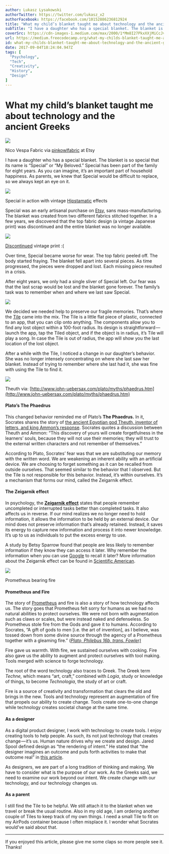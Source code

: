 ```yaml
---
author: Lukasz Lysakowski
authorTwitter: https://twitter.com/lukasz_x2
authorFacebook: https://facebook.com/10152886236812924
title: "What my child’s blanket taught me about technology and the ancient Greeks"
subTitle: "I have a daughter who has a special blanket. The blanket is so special that its name is “Special” or “My Beloved.” Special has been part ..."
coverSrc: https://cdn-images-1.medium.com/max/2000/1*Mm8I27PkxXXjMiCcJvZZvA.png
url: https://medium.freecodecamp.org/what-my-childs-blanket-taught-me-about-technology-and-the-ancient-greeks-92b229a5b401
id: what-my-childs-blanket-taught-me-about-technology-and-the-ancient-greeks-92b229a5b401
date: 2017-09-04T18:24:04.947Z
tags: [
  "Psychology",
  "Tech",
  "Creativity",
  "History",
  "Design"
]
---
```

# What my child’s blanket taught me about technology and the ancient Greeks







![](https://cdn-images-1.medium.com/max/2000/1*Mm8I27PkxXXjMiCcJvZZvA.png)

Nico Vespa Fabric via [pinkowlfabric](https://www.etsy.com/shop/pinkowlfabric?ref=l2-shopheader-name) at Etsy







I have a daughter who has a special blanket. The blanket is so special that its name is “Special” or “My Beloved.” Special has been part of the family for eight years. As you can imagine, it’s an important part of household happiness. As parents, we knew that Special would be difficult to replace, so we always kept an eye on it.



![](https://cdn-images-1.medium.com/max/1600/1*vwjZkEeX_288KzRqXWhwtw.jpeg)

Special in action with vintage [Hipstamatic](http://hipstamatic.com/) effects



Special was an early artisanal purchase on [Etsy](https://www.etsy.com), sans mass-manufacturing. The blanket was created from two different fabrics stitched together. In a few years, we discovered that the top fabric design (a vintage Japanese print) was discontinued and the entire blanket was no longer available.



![](https://cdn-images-1.medium.com/max/1600/1*IhnWb4Wz3EmleHYwv5Cbww.png)

[Discontinued](https://www.etsy.com/listing/202281357/echino-nico-vespa-fabric-echino-scooter) vintage print :(



Over time, Special became worse for wear. The top fabric peeled off. The body started fraying. The blanket fell apart into several pieces. As time progressed, the pieces were dropped and lost. Each missing piece resulted in a crisis.

After eight years, we only had a single sliver of Special left. Our fear was that the last scrap would be lost and the blanket gone forever. The family’s task was to remember when and where we last saw Special.



![](https://cdn-images-1.medium.com/max/1600/1*7Kdjofh7a6Q5JmYwscLTkg.png)



We decided we needed help to preserve our fragile memories. That’s where the [Tile](https://www.thetileapp.com) came into the mix. The Tile is a little flat piece of plastic, connected to an app, that you can clip onto anything. The components allow you to find any lost object within a 100-foot radius. Its design is straightforward — launch the app, tap the Tiled object, and if the object is in radius, it’s Tile will play a song. In case the Tile is out of radius, the app will show you the last location of the lost object.

After a while with the Tile, I noticed a change in our daughter’s behavior. She was no longer intensely concentrating on where she last saw her blanket. Instead of trying to remember where she last had it, she was fine with using the Tile to find it.



![](https://cdn-images-1.medium.com/max/1600/1*TIdCjab9rleeHfgF3uD72Q.jpeg)

Theuth via: [http://www.john-uebersax.com/plato/myths/phaedrus.htm](http://www.john-uebersax.com/plato/myths/phaedrus.htm)



#### Plato’s The Phaedrus

This changed behavior reminded me of Plato’s **The Phaedrus.** In it, Socrates shares the story of [the ancient Egyptian god Theuth, inventor of letters, and king Ammon’s response](http://outofthejungle.blogspot.com/2007/11/socrates-objections-to-writing.html). Socrates quotes a discussion between Theuth and Ammon: “This discovery of yours will create forgetfulness in the learners’ souls, because they will not use their memories; they will trust to the external written characters and not remember of themselves.”

According to Plato, Socrates’ fear was that we are substituting our memory with the written word. We are weakening an inherent ability with an artificial device. We are choosing to forget something as it can be recalled from outside ourselves. That seemed similar to the behavior that I observed. But the Tile is not responsible for this behavior. Instead, it’s within ourselves. It’s a mechanism that forms our mind, called the Zeigarnik effect.

#### The Zeigarnik effect

In psychology, the [**Zeigarnik effect**](https://en.wikipedia.org/wiki/Zeigarnik_effect) states that people remember uncompleted or interrupted tasks better than completed tasks. It also affects us in reverse. If our mind realizes we no longer need to hold information, it allows the information to be held by an external device. Our mind does not preserve information that’s already retained. Instead, it saves its energy to capture new information and process it into newer knowledge. It’s up to us as individuals to put the excess energy to use.

A study by Betsy Sparrow found that people are less likely to remember information if they know they can access it later. Why remember the information when you can use [Google](https://www.google.com) to recall it later? More information about the Zeigarnik effect can be found in [Scientific American](https://blogs.scientificamerican.com/literally-psyched/on-writing-memory-and-forgetting-socrates-and-hemingway-take-on-zeigarnik/).



![](https://cdn-images-1.medium.com/max/1600/1*Sl9hw2T9DptRHVzM0Je7uA.png)

Prometheus bearing fire



#### Prometheus and Fire

The story of [Prometheus](http://www.ancient.eu/Prometheus/) and fire is also a story of how technology affects us. The story goes that Prometheus felt sorry for humans as we had no natural abilities to protect ourselves. We were not born with augmentation such as claws or scales, but were instead naked and defenseless. So Prometheus stole fire from the Gods and gave it to humans. According to Socrates, “A gift of gods to men [i.e. the art of invention], as I believe, was tossed down from some divine source through the agency of a Prometheus together with a gleaming fire.” ([_Plato, Philebus 16b, trans. Fowler)_](http://www.theoi.com/Titan/TitanPrometheus.html)

Fire gave us warmth. With fire, we sustained ourselves with cooking. Fire also gave us the ability to augment and protect ourselves with tool making. Tools merged with science to forge technology.

The root of the word technology also traces to Greek. The Greek term _Techne,_ which means “art, craft,” combined with _Logia_, study or knowledge of things, to become _Technologia_, the study of art or craft.

Fire is a source of creativity and transformation that clears the old and brings in the new. Tools and technology represent an augmentation of fire that propels our ability to create change. Tools create one-to-one change while technology creates societal change at the same time.

#### As a designer

As a digital product designer, I work with technology to create tools. I enjoy creating tools to help people. As such, its not just technology that creates change — it’s us. Human nature drives why we create and design. Jared Spool defined design as “the rendering of intent.” He stated that “the designer imagines an outcome and puts forth activities to make that outcome real” in [this article](https://articles.uie.com/design_rendering_intent/).

As designers, we are part of a long tradition of thinking and making. We have to consider what is the purpose of our work. As the Greeks said, we need to examine our work beyond our intent. We create change with our technology, and our technology changes us.

#### As a parent

I still find the Tile to be helpful. We still attach it to the blanket when we travel or break the usual routine. Also in my old age, I am ordering another couple of Tiles to keep track of my own things. I need a small Tile to fit on my AirPods container because I often misplace it. I wonder what Socrates would’ve said about that.











* * *







If you enjoyed this article, please give me some claps so more people see it. Thanks!








